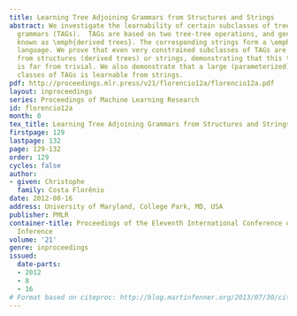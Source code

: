 ```yaml
---
title: Learning Tree Adjoining Grammars from Structures and Strings
abstract: We investigate the learnability of certain subclasses of tree adjoining
  grammars (TAGs).  TAGs are based on two tree-tree operations, and generate structures
  known as \emph{derived trees}. The corresponding strings form a \emph{mildly context-sensitive}
  language. We prove that even very constrained subclasses of TAGs are not learnable
  from structures (derived trees) or strings, demonstrating that this type of problem
  is far from trivial. We also demonstrate that a large (parameterized) family of
  classes of TAGs is learnable from strings.
pdf: http://proceedings.mlr.press/v21/florencio12a/florencio12a.pdf
layout: inproceedings
series: Proceedings of Machine Learning Research
id: florencio12a
month: 0
tex_title: Learning Tree Adjoining Grammars from Structures and Strings
firstpage: 129
lastpage: 132
page: 129-132
order: 129
cycles: false
author:
- given: Christophe
  family: Costa Florênio
date: 2012-08-16
address: University of Maryland, College Park, MD, USA
publisher: PMLR
container-title: Proceedings of the Eleventh International Conference on Grammatical
  Inference
volume: '21'
genre: inproceedings
issued:
  date-parts:
  - 2012
  - 8
  - 16
# Format based on citeproc: http://blog.martinfenner.org/2013/07/30/citeproc-yaml-for-bibliographies/
---
```


